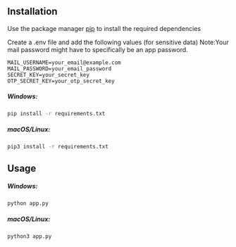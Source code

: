 ## Installation

Use the package manager [pip](https://pip.pypa.io/en/stable/) to install the required dependencies

Create a .env file and add the following values (for sensitive data) 
Note:Your mail password might have to specifically be an app password.

   ```env
   MAIL_USERNAME=your_email@example.com
   MAIL_PASSWORD=your_email_password
   SECRET_KEY=your_secret_key
   OTP_SECRET_KEY=your_otp_secret_key
   ```

##### Windows:
```zsh
pip install -r requirements.txt 
```

##### macOS/Linux:
```zsh
pip3 install -r requirements.txt
```

## Usage

##### Windows:
```zsh
python app.py
```
##### macOS/Linux:
```zsh
python3 app.py
```

